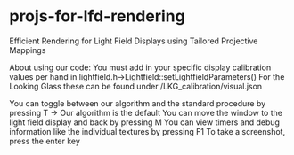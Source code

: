 # projs-for-lfd-rendering
Efficient Rendering for Light Field Displays using Tailored Projective Mappings

About using our code:
You must add in your specific display calibration values per hand in lightfield.h->Lightfield::setLightfieldParameters()
For the Looking Glass these can be found under /LKG_calibration/visual.json

You can toggle between our algorithm and the standard procedure by pressing T -> Our algorithm is the default
You can move the window to the light field display and back by pressing M
You can view timers and debug information like the individual textures by pressing F1
To take a screenshot, press the enter key